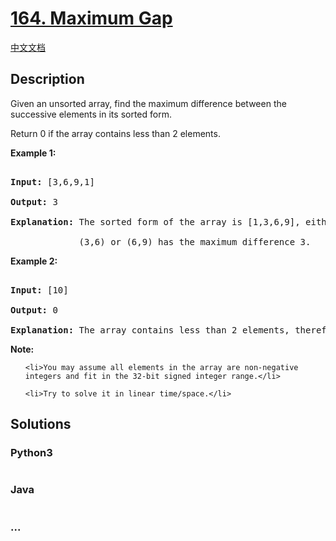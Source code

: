# [164. Maximum Gap](https://leetcode.com/problems/maximum-gap)

[中文文档](/solution/0100-0199/0164.Maximum%20Gap/README.md)

## Description
<p>Given an unsorted array, find the maximum difference between the successive elements in its sorted form.</p>



<p>Return 0 if the array contains less than 2 elements.</p>



<p><strong>Example 1:</strong></p>



<pre>

<strong>Input:</strong> [3,6,9,1]

<strong>Output:</strong> 3

<strong>Explanation:</strong> The sorted form of the array is [1,3,6,9], either

&nbsp;            (3,6) or (6,9) has the maximum difference 3.</pre>



<p><strong>Example 2:</strong></p>



<pre>

<strong>Input:</strong> [10]

<strong>Output:</strong> 0

<strong>Explanation:</strong> The array contains less than 2 elements, therefore return 0.</pre>



<p><b>Note:</b></p>



<ul>

	<li>You may assume all elements in the array are non-negative integers and fit in the 32-bit signed integer range.</li>

	<li>Try to solve it in linear time/space.</li>

</ul>




## Solutions


<!-- tabs:start -->

### **Python3**

```python

```

### **Java**

```java

```

### **...**
```

```

<!-- tabs:end -->